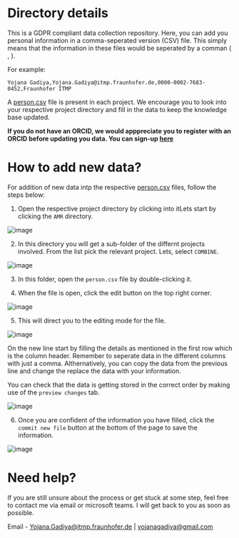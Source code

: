 # Directory details
This is a GDPR compliant data collection repository. Here, you can add you personal information in a comma-seperated version (CSV) file. This simply means that the information in these files would be seperated by a comman ( , ). 

For example:

```
Yojana Gadiya,Yojana.Gadiya@itmp.fraunhofer.de,0000-0002-7683-0452,Fraunhofer ITMP
```

A [person.csv]() file is present in each project. We encourage you to look into your respective project directory and fill in the data to keep the knowledge base updated.

**If you do not have an ORCID, we would apppreciate you to register with an ORCID before updating you data. You can sign-up [here](https://orcid.org/)**

# How to add new data?

For addition of new data intp the respective [person.csv]() files, follow the steps below:

1. Open the respective project directory by clicking into itLets start by clicking the `AMR` directory.
  
![image](https://user-images.githubusercontent.com/45199062/116061525-409eaf00-a683-11eb-9728-a13b97b49dd3.png)

2. In this directory you will get a sub-folder of the differnt projects involved. From the list pick the relevant project. Lets, select `COMBINE`.

![image](https://user-images.githubusercontent.com/45199062/116061862-a25f1900-a683-11eb-92c3-b6680f6e0a49.png)

3. In this folder, open the `person.csv` file by double-clicking it.

4. When the file is open, click the edit button on the top right corner.

![image](https://user-images.githubusercontent.com/45199062/116063117-e0a90800-a684-11eb-8bf8-3788767b8f92.png)

5. This will direct you to the editing mode for the file.

![image](https://user-images.githubusercontent.com/45199062/116067299-53b47d80-a689-11eb-976e-cefe162ddd8d.png)

On the new line start by filling the details as mentioned in the first row which is the column header. Remember to seperate data in the different columns with just a comma. Althernatively, you can copy the data from the previous line and change the replace the data with your information.  

You can check that the data is getting stored in the correct order by making use of the `preview changes` tab.

![image](https://user-images.githubusercontent.com/45199062/116067116-27006600-a689-11eb-8f77-c086b8e3334c.png)


6. Once you are confident of the information you have filled, click the `commit new file` button at the bottom of the page to save the information.

![image](https://user-images.githubusercontent.com/45199062/116063923-d0ddf380-a685-11eb-9e7f-35472fb058f3.png)

# Need help?

If you are still unsure about the process or get stuck at some step, feel free to contact me via email or microsoft teams. I will get back to you as soon as possible.

Email - Yojana.Gadiya@itmp.fraunhofer.de | yojanagadiya@gmail.com
